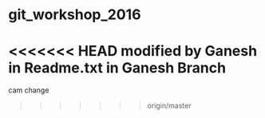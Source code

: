 # git_workshop_2016
<<<<<<< HEAD
modified by Ganesh in Readme.txt in Ganesh Branch
=======

cam change
>>>>>>> origin/master
